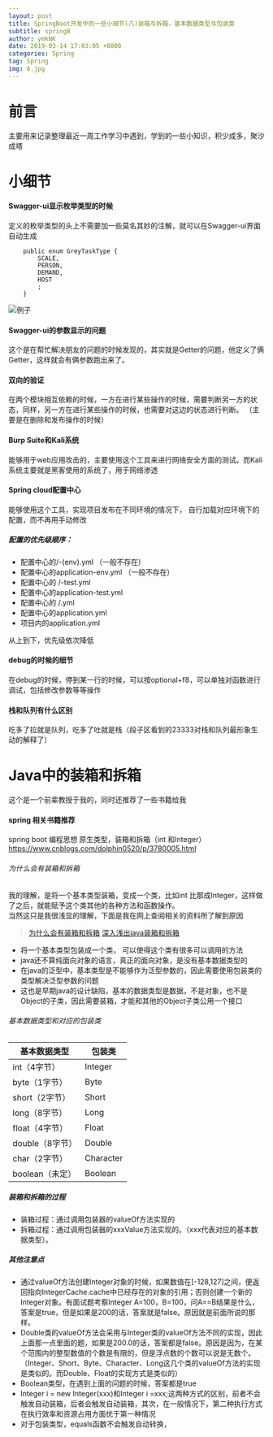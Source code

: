 ```yaml
---
layout: post
title: SpringBoot开发中的一些小细节(八)装箱与拆箱，基本数据类型与包装类
subtitle: spring8
author: ymkNK
date: 2019-03-14 17:03:05 +0800
categories: Spring
tag: Spring
img: 6.jpg
---
```

# 前言
主要用来记录整理最近一周工作学习中遇到，学到的一些小知识，积少成多，聚沙成塔

# 小细节

#### Swagger-ui显示枚举类型的时候

定义的枚举类型的头上不需要加一些莫名其妙的注解，就可以在Swagger-ui界面自动生成

		public enum GreyTaskType {
		    SCALE,
		    PERSON,
		    DEMAND,
		    HOST
		    ;
		}


![例子](https://lllovol.oss-cn-beijing.aliyuncs.com/assets/img/spring8/1.png)


#### Swagger-ui的参数显示的问题

这个是在帮忙解决朋友的问题的时候发现的，其实就是Getter的问题，他定义了俩Getter，这样就会有俩参数跑出来了。


#### 双向的验证

在两个模块相互依赖的时候，一方在进行某些操作的时候，需要判断另一方的状态，同样，另一方在进行某些操作的时候，也需要对这边的状态进行判断。
（主要是在删除和发布操作的时候）


#### Burp Suite和Kali系统
能够用于web应用攻击的，主要使用这个工具来进行网络安全方面的测试。而Kali系统主要就是黑客使用的系统了，用于网络渗透

#### Spring cloud配置中心
能够使用这个工具，实现项目发布在不同环境的情况下， 自行加载对应环境下的配置，而不再用手动修改

##### 配置的优先级顺序：
- 配置中心的<appName>/<appName>-(env).yml （一般不存在）
- 配置中心的application-env.yml （一般不存在）
- 配置中心的 <appName>/<appName>-test.yml
- 配置中心的application-test.yml
- 配置中心的 <appName>/<appName>.yml
- 配置中心的application.yml
- 项目内的application.yml

从上到下，优先级依次降低

#### debug的时候的细节
在debug的时候，停到某一行的时候，可以按optional+f8，可以单独对函数进行调试，包括修改参数等等操作

#### 栈和队列有什么区别
吃多了拉就是队列，吃多了吐就是栈（段子区看到的23333对栈和队列最形象生动的解释了）

# Java中的装箱和拆箱
这个是一个前辈教授于我的，同时还推荐了一些书籍给我

#### spring 相关书籍推荐
spring boot 编程思想
原生类型，装箱和拆箱（int 和Integer）
https://www.cnblogs.com/dolphin0520/p/3780005.html

###### 为什么会有装箱和拆箱
我的理解，是将一个基本类型装箱，变成一个类，比如int 比那成Integer，这样做了之后，就能赋予这个类其他的各种方法和函数操作。  
当然这只是我很浅显的理解，下面是我在网上查阅相关的资料所了解到原因
>[为什么会有装箱和拆箱](https://zhidao.baidu.com/question/306015038512789844.html)
>[深入浅出java装箱和拆箱](https://www.cnblogs.com/dolphin0520/p/3780005.html)

- 将一个基本类型包装成一个类， 可以使得这个类有很多可以调用的方法
- java还不算纯面向对象的语言，真正的面向对象，是没有基本数据类型的
- 在java的泛型中，基本类型是不能够作为泛型参数的，因此需要使用包装类的类型解决泛型参数的问题
- 这也是早期java的设计缺陷，基本的数据类型是数据，不是对象，也不是Object的子类，因此需要装箱，才能和其他的Object子类公用一个接口

###### 基本数据类型和对应的包装类

基本数据类型 | 包装类  
-|-
int（4字节）| Integer
byte（1字节）| Byte
short（2字节）| Short
long（8字节）| Long
float（4字节）| Float
double（8字节）| Double
char（2字节）| Character
boolean（未定）| Boolean

##### 装箱和拆箱的过程
- 装箱过程：通过调用包装器的valueOf方法实现的
- 拆箱过程：通过调用包装器的xxxValue方法实现的。（xxx代表对应的基本数据类型）。

##### 其他注意点

- 通过valueOf方法创建Integer对象的时候，如果数值在[-128,127]之间，便返回指向IntegerCache.cache中已经存在的对象的引用；否则创建一个新的Integer对象。有面试题考察Integer A=100，B=100，问A==B结果是什么，答案是true，但是如果是200的话，答案就是false。原因就是前面所说的那样。
- Double类的valueOf方法会采用与Integer类的valueOf方法不同的实现，因此上面那一点里面的题，如果是200.0的话，答案都是false。原因是因为，在某个范围内的整型数值的个数是有限的，但是浮点数的个数可以说是无数个。（Integer、Short、Byte、Character、Long这几个类的valueOf方法的实现是类似的。而Double、Float的实现方式是类似的）
- Boolean类型，在遇到上面的问题的时候，答案都是true
- Integer i = new Integer(xxx)和Integer i =xxx;这两种方式的区别，前者不会触发自动装箱，后者会触发自动装箱，其次，在一般情况下，第二种执行方式在执行效率和资源占用方面优于第一种情况
- 对于包装类型，equals函数不会触发自动转换，


